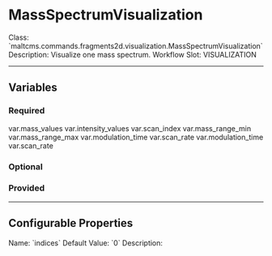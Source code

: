<h1>MassSpectrumVisualization</h1>
Class: `maltcms.commands.fragments2d.visualization.MassSpectrumVisualization`
Description: Visualize one mass spectrum.
Workflow Slot: VISUALIZATION

---

<h2>Variables</h2>
<h3>Required</h3>
	var.mass_values
	var.intensity_values
	var.scan_index
	var.mass_range_min
	var.mass_range_max
	var.modulation_time
	var.scan_rate
	var.modulation_time
	var.scan_rate

<h3>Optional</h3>

<h3>Provided</h3>


---

<h2>Configurable Properties</h2>
Name: `indices`
Default Value: `0`
Description: 


